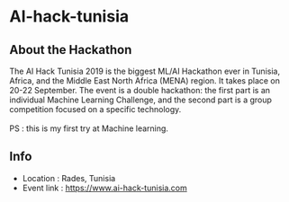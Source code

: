 # AI-hack-tunisia

About the Hackathon
-------------------
The AI Hack Tunisia 2019 is the biggest ML/AI Hackathon ever in Tunisia, Africa, and the Middle East North Africa (MENA) region. It takes place on 20-22 September. The event is a double hackathon: the first part is an individual Machine Learning Challenge, and the second part is a group competition focused on a specific technology. <br/><br/>
PS : this is my first try at Machine learning.

Info
----

* Location : Rades, Tunisia
* Event link : https://www.ai-hack-tunisia.com
